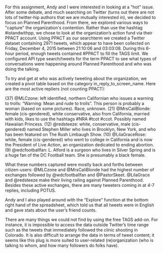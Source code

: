 For this assignment, Andy and I were interested in looking at a "hot" issue. After some debate, and much searching on Twitter (turns out there are not lots of twitter-hip authors that we are mutually interested in), we decided to focus on Planned Parenthood. From there, we explored various ways to "capture" the organization's contention. Rather than use the hashtag #istandwithpp, we chose to look at the organization’s action fund via their PPACT account. 
Using PPACT as our searchterm we created a Twitter dataset containing 2971 tweets, which appear to have been collected on Friday, December 4, 2015 between 21:10:06 and 03:03:08. During this 6-hour period, enough tweets contained #PPACT to fill the TAGS limit. We configured API type search/tweets for the term PPACT to see what types of conversations were happening around Planned Parenthood and who was doing the talking. 

To try and get at who was actively tweeting about the organization, we created a pivot table based on the category in_reply_to_screen_name. Here are the most active repliers (not counting PPACT):

(37) @MLCzone: left identified, northern Californian who issues a warning to trolls: “Warning: Mean and rude to trolls”. This person is probably a woman (based on some pictures). Race, unknown. 
(21) @MrsCaliBlonde: female (cis-gendered), white conservative, also from California, married with kids, likes to use the hashtags #NRA #tcot #ccot. Possibly named Hawaiian Princess. 
(12) @redsteeze: white, conservative, male (cis-gendered) named Stephen Miller who lives in Brooklyn, New York, and who has been featured on The Rush Limbaugh Show. 
(10) @LilaGraceRose: white, female (cis-gendered) who went to college in California and is now the President of Live Action, an organization dedicated to ending abortion. 
(9) @wdcfootballfan: L. Alford is a surgeon who lives in Silver Spring and is a huge fan of the DC Football team. She is presumably a black female. 

What these numbers captured were mostly back and forths between citizen-users: @MLCzone and @MrsCaliBlonde had the highest number of exchanges followed by @wdcfootballfan and @PastorSkeet. @LilaGrace and @redsteeze make their living railing against Planned Parenthood. Besides these active exchanges, there are many tweeters coming in at 4-7 replies, including POTUS. 

Andy and I also played around with the “Explore” function at the bottom right hand of the spreadsheet, which told us that all tweets were in English and gave stats about the user’s friend counts.

There are many things we could not find by using the free TAGS add-on. For instance, it is impossible to access the data outside Twitter’s time range such as the tweets that immediately followed the clinic shooting in Colorado. It is also difficult to arrange the data in terms of tweet content; it seems like this plug is more suited to user-related (re)organization (who is talking to whom, and how many followers do folks have).

 













































































 
